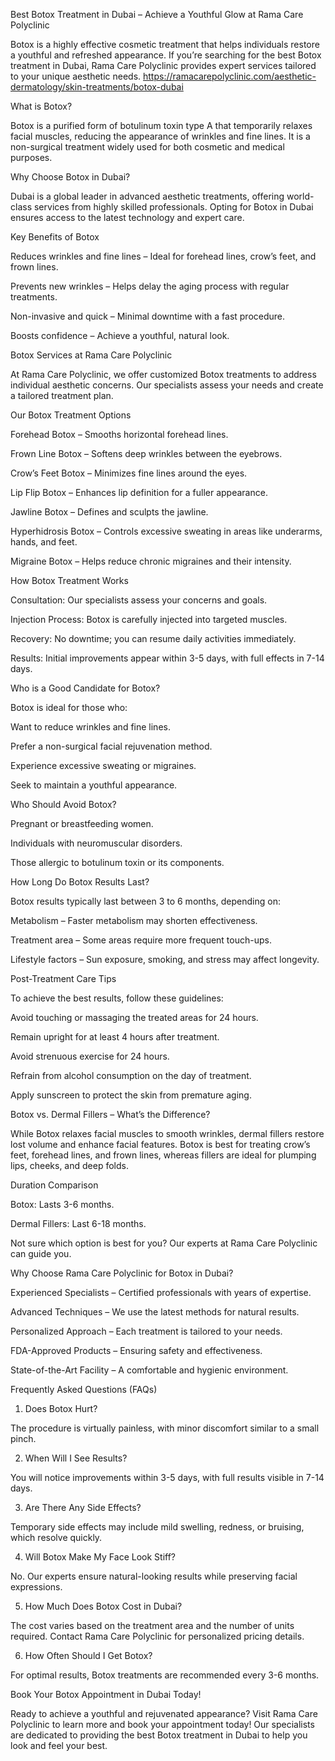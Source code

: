 Best Botox Treatment in Dubai – Achieve a Youthful Glow at Rama Care Polyclinic

Botox is a highly effective cosmetic treatment that helps individuals restore a youthful and refreshed appearance. If you’re searching for the best Botox treatment in Dubai, Rama Care Polyclinic provides expert services tailored to your unique aesthetic needs.
https://ramacarepolyclinic.com/aesthetic-dermatology/skin-treatments/botox-dubai

What is Botox?

Botox is a purified form of botulinum toxin type A that temporarily relaxes facial muscles, reducing the appearance of wrinkles and fine lines. It is a non-surgical treatment widely used for both cosmetic and medical purposes.

Why Choose Botox in Dubai?

Dubai is a global leader in advanced aesthetic treatments, offering world-class services from highly skilled professionals. Opting for Botox in Dubai ensures access to the latest technology and expert care.

Key Benefits of Botox

Reduces wrinkles and fine lines – Ideal for forehead lines, crow’s feet, and frown lines.

Prevents new wrinkles – Helps delay the aging process with regular treatments.

Non-invasive and quick – Minimal downtime with a fast procedure.

Boosts confidence – Achieve a youthful, natural look.

Botox Services at Rama Care Polyclinic

At Rama Care Polyclinic, we offer customized Botox treatments to address individual aesthetic concerns. Our specialists assess your needs and create a tailored treatment plan.

Our Botox Treatment Options

Forehead Botox – Smooths horizontal forehead lines.

Frown Line Botox – Softens deep wrinkles between the eyebrows.

Crow’s Feet Botox – Minimizes fine lines around the eyes.

Lip Flip Botox – Enhances lip definition for a fuller appearance.

Jawline Botox – Defines and sculpts the jawline.

Hyperhidrosis Botox – Controls excessive sweating in areas like underarms, hands, and feet.

Migraine Botox – Helps reduce chronic migraines and their intensity.

How Botox Treatment Works

Consultation: Our specialists assess your concerns and goals.

Injection Process: Botox is carefully injected into targeted muscles.

Recovery: No downtime; you can resume daily activities immediately.

Results: Initial improvements appear within 3-5 days, with full effects in 7-14 days.

Who is a Good Candidate for Botox?

Botox is ideal for those who:

Want to reduce wrinkles and fine lines.

Prefer a non-surgical facial rejuvenation method.

Experience excessive sweating or migraines.

Seek to maintain a youthful appearance.

Who Should Avoid Botox?

Pregnant or breastfeeding women.

Individuals with neuromuscular disorders.

Those allergic to botulinum toxin or its components.

How Long Do Botox Results Last?

Botox results typically last between 3 to 6 months, depending on:

Metabolism – Faster metabolism may shorten effectiveness.

Treatment area – Some areas require more frequent touch-ups.

Lifestyle factors – Sun exposure, smoking, and stress may affect longevity.

Post-Treatment Care Tips

To achieve the best results, follow these guidelines:

Avoid touching or massaging the treated areas for 24 hours.

Remain upright for at least 4 hours after treatment.

Avoid strenuous exercise for 24 hours.

Refrain from alcohol consumption on the day of treatment.

Apply sunscreen to protect the skin from premature aging.

Botox vs. Dermal Fillers – What’s the Difference?

While Botox relaxes facial muscles to smooth wrinkles, dermal fillers restore lost volume and enhance facial features. Botox is best for treating crow’s feet, forehead lines, and frown lines, whereas fillers are ideal for plumping lips, cheeks, and deep folds.

Duration Comparison

Botox: Lasts 3-6 months.

Dermal Fillers: Last 6-18 months.

Not sure which option is best for you? Our experts at Rama Care Polyclinic can guide you.

Why Choose Rama Care Polyclinic for Botox in Dubai?

Experienced Specialists – Certified professionals with years of expertise.

Advanced Techniques – We use the latest methods for natural results.

Personalized Approach – Each treatment is tailored to your needs.

FDA-Approved Products – Ensuring safety and effectiveness.

State-of-the-Art Facility – A comfortable and hygienic environment.

Frequently Asked Questions (FAQs)

1. Does Botox Hurt?

The procedure is virtually painless, with minor discomfort similar to a small pinch.

2. When Will I See Results?

You will notice improvements within 3-5 days, with full results visible in 7-14 days.

3. Are There Any Side Effects?

Temporary side effects may include mild swelling, redness, or bruising, which resolve quickly.

4. Will Botox Make My Face Look Stiff?

No. Our experts ensure natural-looking results while preserving facial expressions.

5. How Much Does Botox Cost in Dubai?

The cost varies based on the treatment area and the number of units required. Contact Rama Care Polyclinic for personalized pricing details.

6. How Often Should I Get Botox?

For optimal results, Botox treatments are recommended every 3-6 months.

Book Your Botox Appointment in Dubai Today!

Ready to achieve a youthful and rejuvenated appearance? Visit Rama Care Polyclinic to learn more and book your appointment today! Our specialists are dedicated to providing the best Botox treatment in Dubai to help you look and feel your best.
